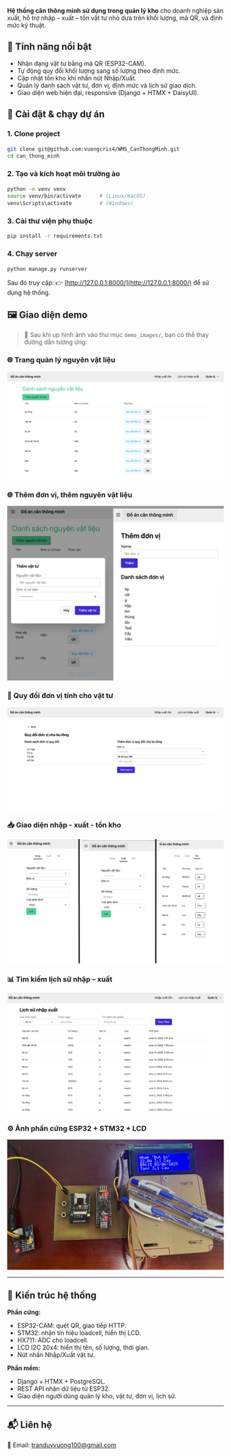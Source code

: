 


**Hệ thống cân thông minh sử dụng trong quản lý kho** cho doanh nghiệp sản xuất, hỗ trợ nhập – xuất – tồn vật tư nhỏ dựa trên khối lượng, mã QR, và định mức kỹ thuật.
## 🔧 Tính năng nổi bật

- Nhận dạng vật tư bằng mã QR (ESP32-CAM).
- Tự động quy đổi khối lượng sang số lượng theo định mức.
- Cập nhật tồn kho khi nhấn nút Nhập/Xuất.
- Quản lý danh sách vật tư, đơn vị, định mức và lịch sử giao dịch.
- Giao diện web hiện đại, responsive (Django + HTMX + DaisyUI).

## 🚀 Cài đặt & chạy dự án

### 1. Clone project

```bash
git clone git@github.com:vuongcris4/WMS_CanThongMinh.git
cd can_thong_minh
````

### 2. Tạo và kích hoạt môi trường ảo

```bash
python -m venv venv
source venv/bin/activate      # (Linux/macOS)
venv\Scripts\activate         # (Windows)
```

### 3. Cài thư viện phụ thuộc

```bash
pip install -r requirements.txt
```

### 4. Chạy server

```bash
python manage.py runserver
```

Sau đó truy cập:
👉 [http://127.0.0.1:8000/](http://127.0.0.1:8000/) để sử dụng hệ thống.

## 🖼 Giao diện demo

> 📌 Sau khi up hình ảnh vào thư mục `demo_images/`, bạn có thể thay đường dẫn tương ứng:

### 🌐 Trang quản lý nguyên vật liệu

![Quản lý nguyên vật liệu](demo_images/material_list.png)

### 🌐 Thêm đơn vị, thêm nguyên vật liệu

![Thêm thông tin](demo_images/don_vi_nvl.png)


### 🔁 Quy đổi đơn vị tính cho vật tư

![Quy đổi đơn vị](demo_images/unit_conversion.png)

### 📥 Giao diện nhập - xuất - tồn kho

![Nhập kho](demo_images/nhap_xuat_ton.png)

### 📊 Tìm kiếm lịch sử nhập – xuất

![Lịch sử nhập xuất](demo_images/history_table.png)


### ⚙️ Ảnh phần cứng ESP32 + STM32 + LCD

![Phần cứng hệ thống](demo_images/hardware.jpeg)

---

## 📁 Kiến trúc hệ thống

**Phần cứng:**

* ESP32-CAM: quét QR, giao tiếp HTTP.
* STM32: nhận tín hiệu loadcell, hiển thị LCD.
* HX711: ADC cho loadcell.
* LCD I2C 20x4: hiển thị tên, số lượng, thời gian.
* Nút nhấn Nhập/Xuất vật tư.

**Phần mềm:**

* Django + HTMX + PostgreSQL.
* REST API nhận dữ liệu từ ESP32.
* Giao diện người dùng quản lý kho, vật tư, đơn vị, lịch sử.

---

## 📬 Liên hệ

📧 Email: [tranduyvuong100@gmail.com](mailto:tranduyvuong100@gmail.com)
